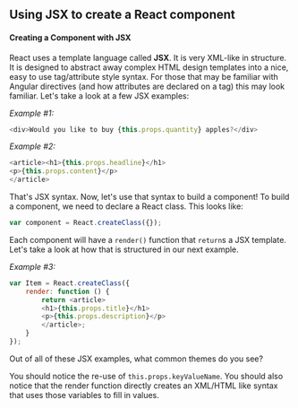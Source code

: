 
## Using JSX to create a React component

#### Creating a Component with JSX

React uses a template language called **JSX**. It is very XML-like in structure. It is designed to abstract away complex HTML design templates into a nice, easy to use tag/attribute style syntax. For those that may be familiar with Angular directives (and how attributes are declared on a tag) this may look familiar. Let's take a look at a few JSX examples:

*Example #1:*

```js
<div>Would you like to buy {this.props.quantity} apples?</div>
```

*Example #2:*

```js
<article><h1>{this.props.headline}</h1>
<p>{this.props.content}</p>
</article>
```

That's JSX syntax. Now, let's use that syntax to build a component! To build a component, we need to declare a React class. This looks like:

```javascript
var component = React.createClass({});
```

Each component will have a `render()` function that `return`s a JSX template. Let's take a look at how that is structured in our next example.

*Example #3:*

```js
var Item = React.createClass({
    render: function () {
        return <article>
        <h1>{this.props.title}</h1>
        <p>{this.props.description}</p>
        </article>;
    }
});
```

Out of all of these JSX examples, what common themes do you see?

You should notice the re-use of `this.props.keyValueName`. You should also notice that the render function directly creates an XML/HTML like syntax that uses those variables to fill in values.